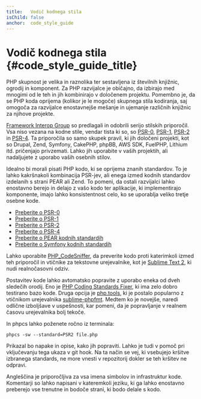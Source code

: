 ```yaml
---
title:   Vodič kodnega stila
isChild: false
anchor:  code_style_guide
---
```


# Vodič kodnega stila {#code_style_guide_title}

PHP skupnost je velika in raznolika ter sestavljena iz številnih knjižnic, ogrodij in komponent. Za PHP razvijalce je
običajno, da izbirajo med mnogimi od le teh in jih kombinirajo v določenem projektu. Pomembno je, da se PHP koda oprijema
(kolikor je le mogoče) skupnega stila kodiranja, saj omogoča za razvijalce enostavnejše mešanje in ujemanje različnih
knjižnic za njihove projekte.

[Framework Interop Group][fig] so predlagali in odobrili serijo stilskih priporočil. Vsa niso vezana na kodne stile, vendar
tista ki so, so [PSR-0][psr0], [PSR-1][psr1], [PSR-2][psr2] in [PSR-4][psr4]. Ta priporočila so samo
skupek pravil, ki jih določeni projekti, kot so Drupal, Zend, Symfony, CakePHP, phpBB, AWS SDK, FuelPHP, Lithium itd.
pričenjajo privzemati. Lahko jih uporabite v vaših projektih, ali nadaljujete z uporabo vaših osebnih stilov.

Idealno bi morali pisati PHP kodo, ki se oprijema znanih standardov. To je lahko kakršnakoli kombinacija PSR-jev, ali
enega izmed kodnih standardov izdelanih s strani PEAR ali Zend. To pomeni, da ostali razvijalci lahko enostavno berejo
in delajo z vašo kodo ter aplikacije, ki implementirajo komponente, imajo lahko konsistentnost celo, ko se uporablja veliko
tretje osebne kode.

* [Preberite o PSR-0][psr0]
* [Preberite o PSR-1][psr1]
* [Preberite o PSR-2][psr2]
* [Preberite o PSR-4][psr4]
* [Preberite o PEAR kodnih standardih][pear-cs]
* [Preberite o Symfony kodnih standardih][symfony-cs]

Lahko uporabite [PHP_CodeSniffer][phpcs], da preverite kodo proti katerimkoli izmed teh priporočil in vtičnike za tekstovne
urejevalnike, kot je [Sublime Text 2][st-cs], ki nudi realnočasovni odziv.

Postavitev kode lahko avtomatsko popravite z uporabo eneka od dveh sledečih orodij. Eno je [PHP Coding Standards Fixer][phpcsfixer], ki ima zelo dobro testirano bazo kode.
Druga opcija je [php.tools][phptools], ki je postalo popularno z vtičnikom urejevalnika [sublime-phpfmt][sublime-phpfmt]. Medtem ko je novejše, naredi odlične izboljšave v uspešnosti, kar pomeni, da je popravljanje v realnem časovu urejevalnika bolj tekoče.

In phpcs lahko poženete ročno iz terminala:

    phpcs -sw --standard=PSR2 file.php

Prikazal bo napake in opise, kako jih popraviti.
Lahko je tudi v pomoč pri vključevanju tega ukaza v git hook.
Na ta način se vej, ki vsebujejo kršitve izbranega standards, ne more vnesti v repozitorij
dokler se teh kršitev ne odpravi.

Angleščina je priporočljiva za vsa imena simbolov in infrastruktur kode. Komentarji so lahko napisani v kateremkoli jeziku,
ki ga lahko enostavno preberejo vse trenutne in bodoče strani, ki bodo delale s kodo.


[fig]: http://www.php-fig.org/
[psr0]: https://github.com/php-fig/fig-standards/blob/master/accepted/PSR-0.md
[psr1]: https://github.com/php-fig/fig-standards/blob/master/accepted/PSR-1-basic-coding-standard.md
[psr2]: https://github.com/php-fig/fig-standards/blob/master/accepted/PSR-2-coding-style-guide.md
[psr4]: https://github.com/php-fig/fig-standards/blob/master/accepted/PSR-4-autoloader.md
[pear-cs]: http://pear.php.net/manual/en/standards.php
[symfony-cs]: http://symfony.com/doc/current/contributing/code/standards.html
[phpcs]: http://pear.php.net/package/PHP_CodeSniffer/
[st-cs]: https://github.com/benmatselby/sublime-phpcs
[phpcsfixer]: http://cs.sensiolabs.org/
[phptools]: https://github.com/phpfmt/php.tools
[sublime-phpfmt]: https://github.com/phpfmt/sublime-phpfmt
